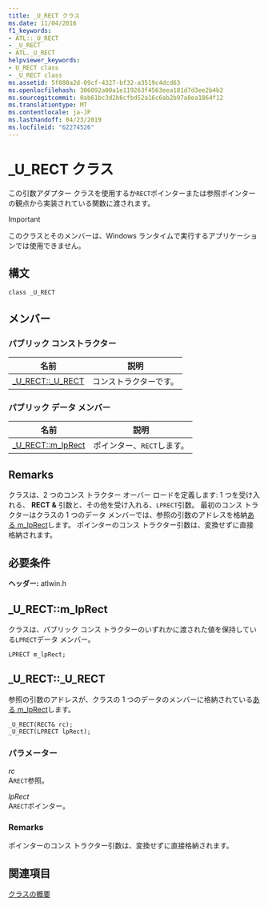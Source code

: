 ```yaml
---
title: _U_RECT クラス
ms.date: 11/04/2016
f1_keywords:
- ATL::_U_RECT
- _U_RECT
- ATL._U_RECT
helpviewer_keywords:
- U_RECT class
- _U_RECT class
ms.assetid: 5f880a2d-09cf-4327-bf32-a3519c4dcd63
ms.openlocfilehash: 306092a00a1e119263f4563eea181d7d3ee2b4b2
ms.sourcegitcommit: 0ab61bc3d2b6cfbd52a16c6ab2b97a8ea1864f12
ms.translationtype: MT
ms.contentlocale: ja-JP
ms.lasthandoff: 04/23/2019
ms.locfileid: "62274526"
---
```

# <a name="urect-class"></a>_U_RECT クラス

この引数アダプター クラスを使用するか`RECT`ポインターまたは参照ポインターの観点から実装されている関数に渡されます。

> [!IMPORTANT]
>  このクラスとそのメンバーは、Windows ランタイムで実行するアプリケーションでは使用できません。

## <a name="syntax"></a>構文

```
class _U_RECT
```

## <a name="members"></a>メンバー

### <a name="public-constructors"></a>パブリック コンストラクター

|名前|説明|
|----------|-----------------|
|[_U_RECT::_U_RECT](#_u_rect___u_rect)|コンストラクターです。|

### <a name="public-data-members"></a>パブリック データ メンバー

|名前|説明|
|----------|-----------------|
|[_U_RECT::m_lpRect](#_u_rect__m_lprect)|ポインター、`RECT`します。|

## <a name="remarks"></a>Remarks

クラスは、2 つのコンス トラクター オーバー ロードを定義します: 1 つを受け入れる、 **RECT &** 引数と、その他を受け入れる、`LPRECT`引数。 最初のコンス トラクターはクラスの 1 つのデータ メンバーでは、参照の引数のアドレスを格納[ある m_lpRect](#_u_rect__m_lprect)します。 ポインターのコンス トラクター引数は、変換せずに直接格納されます。

## <a name="requirements"></a>必要条件

**ヘッダー:** atlwin.h

##  <a name="_u_rect__m_lprect"></a>  _U_RECT::m_lpRect

クラスは、パブリック コンス トラクターのいずれかに渡された値を保持している`LPRECT`データ メンバー。

```
LPRECT m_lpRect;
```

##  <a name="_u_rect___u_rect"></a>  _U_RECT::_U_RECT

参照の引数のアドレスが、クラスの 1 つのデータのメンバーに格納されている[ある m_lpRect](#_u_rect__m_lprect)します。

```
_U_RECT(RECT& rc);
_U_RECT(LPRECT lpRect);
```

### <a name="parameters"></a>パラメーター

*rc*<br/>
A`RECT`参照。

*lpRect*<br/>
A`RECT`ポインター。

### <a name="remarks"></a>Remarks

ポインターのコンス トラクター引数は、変換せずに直接格納されます。

## <a name="see-also"></a>関連項目

[クラスの概要](../../atl/atl-class-overview.md)
